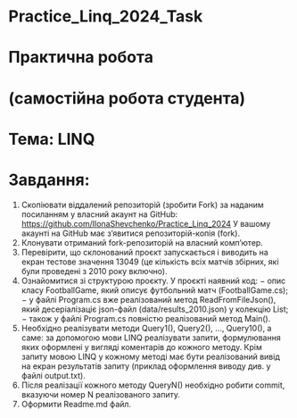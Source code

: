 # Practice_Linq_2024_Task
#                                Практична робота
#                            (самостійна робота студента)
#                                  Тема: LINQ
# Завдання:
1. Скопіювати віддалений репозиторій (зробити Fork) за наданим 
посиланням у власний акаунт на GitHub:
https://github.com/IlonaShevchenko/Practice_Linq_2024
У вашому акаунті на GitHub має з’явитися репозиторій-копія (fork).
2. Клонувати отриманий fork-репозиторій на власний комп’ютер.
3. Перевірити, що склонований проєкт запускається і виводить на екран 
тестове значення 13049 (це кількість всіх матчів збірних, які були 
проведені з 2010 року включно).
4. Ознайомитися зі структурою проєкту.
У проєкті наявний код:
− опис класу FootballGame, який описує футбольний матч 
(FootballGame.сs);
− у файлі Program.cs вже реалізований метод ReadFromFileJson(), який 
десеріалізаціє json-файл (data/results_2010.json) у колекцію 
List<FootballGame>;
− також у файлі Program.cs повністю реалізований метод Main().
5. Необхідно реалізувати методи Query1(), Query2(), …, Query10(), а 
саме: за допомогою мови LINQ реалізувати запити, формулювання 
яких оформлені у вигляді коментарів до кожного методу. 
Крім запиту мовою LINQ у кожному методі має бути реалізований вивід 
на екран результатів запиту (приклад оформлення виводу див. у файлі
output.txt).
6. Після реалізації кожного методу QueryN() необхідно робити commit, 
вказуючи номер N реалізованого запиту.
7. Оформити Readme.md файл.
